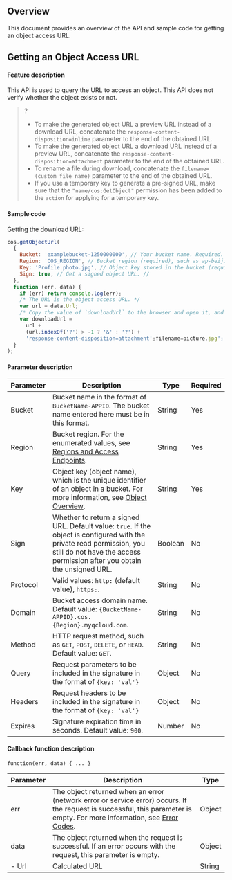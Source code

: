 ## Overview

This document provides an overview of the API and sample code for getting an object access URL.

## Getting an Object Access URL

#### Feature description

This API is used to query the URL to access an object. This API does not verify whether the object exists or not.

> ?
>
> - To make the generated object URL a preview URL instead of a download URL, concatenate the `response-content-disposition=inline` parameter to the end of the obtained URL.
> - To make the generated object URL a download URL instead of a preview URL, concatenate the `response-content-disposition=attachment` parameter to the end of the obtained URL.
> - To rename a file during download, concatenate the `filename=(custom file name)` parameter to the end of the obtained URL.
> - If you use a temporary key to generate a pre-signed URL, make sure that the `"name/cos:GetObject"` permission has been added to the `action` for applying for a temporary key.

#### Sample code

Getting the download URL:

[//]: # (.cssg-snippet-get-presign-download-url)

```js
cos.getObjectUrl(
  {
    Bucket: 'examplebucket-1250000000', // Your bucket name. Required. //
    Region: 'COS_REGION', // Bucket region (required), such as ap-beijing //
    Key: 'Profile photo.jpg', // Object key stored in the bucket (required), such as `1.jpg` and `a/b/test.txt`. //
    Sign: true, // Get a signed object URL. //
  },
  function (err, data) {
    if (err) return console.log(err);
    /* The URL is the object access URL. */
    var url = data.Url;
    /* Copy the value of `downloadUrl` to the browser and open it, and then download is automatically triggered. */
    var downloadUrl =
      url +
      (url.indexOf('?') > -1 ? '&' : '?') +
      'response-content-disposition=attachment';filename=picture.jpg'; // Add the parameter for a forced download
  }
);
```

#### Parameter description

| Parameter | Description | Type | Required |
| -------- | ------------------------------------------------------------------------------------------------------------------------------ | ------- | -------- |
| Bucket  | Bucket name in the format of `BucketName-APPID`. The bucket name entered here must be in this format. | String | Yes |
| Region  | Bucket region. For the enumerated values, see [Regions and Access Endpoints](https://intl.cloud.tencent.com/document/product/436/6224). | String | Yes |
| Key     | Object key (object name), which is the unique identifier of an object in a bucket. For more information, see [Object Overview](https://intl.cloud.tencent.com/document/product/436/13324). | String | Yes |
| Sign    | Whether to return a signed URL. Default value: `true`. If the object is configured with the private read permission, you still do not have the access permission after you obtain the unsigned URL.                          | Boolean | No   |
| Protocol    | Valid values: `http:` (default value), `https:`. | String | No |
| Domain    | Bucket access domain name. Default value: `{BucketName-APPID}.cos.{Region}.myqcloud.com`. | String | No |
| Method | HTTP request method, such as `GET`, `POST`, `DELETE`, or `HEAD`. Default value: `GET`. | String | No |
| Query     | Request parameters to be included in the signature in the format of `{key: 'val'}`                                         | Object | No   |
| Headers   | Request headers to be included in the signature in the format of `{key: 'val'}`                                         | Object | No   |
| Expires | Signature expiration time in seconds. Default value: `900`. | Number | No |

#### Callback function description

```
function(err, data) { ... }
```

| Parameter | Description | Type |
| ------ | --------------------------------------------------------------------------------------------------------------------------------------------------- | ------ |
| err    | The object returned when an error (network error or service error) occurs. If the request is successful, this parameter is empty. For more information, see [Error Codes](https://intl.cloud.tencent.com/document/product/436/7730). | Object |
| data         | The object returned when the request is successful. If an error occurs with the request, this parameter is empty.               | Object |
| - Url | Calculated URL | String |
